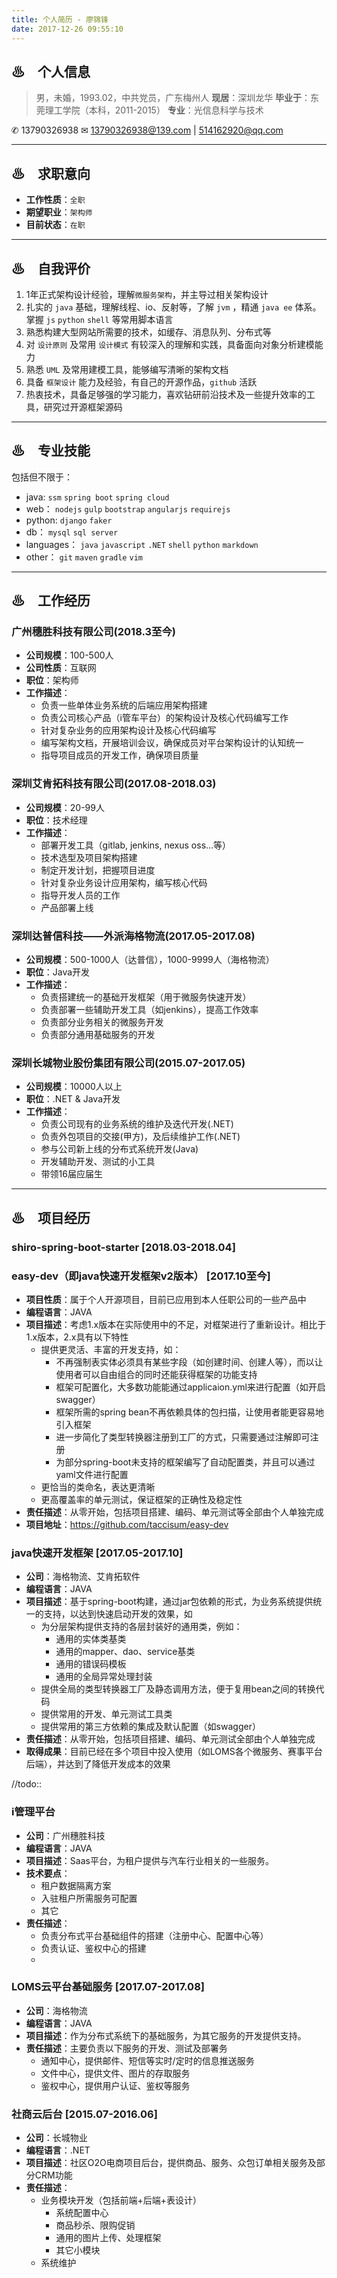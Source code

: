 ```yaml
---
title: 个人简历 - 廖锦锋
date: 2017-12-26 09:55:10
---
```


## ♨　个人信息

> 男，未婚，1993.02，中共党员，广东梅州人
> **现居**：深圳龙华
> **毕业于**：东莞理工学院（本科，2011-2015）
> **专业**：光信息科学与技术

 ✆ 13790326938
 ✉ 13790326938@139.com | 514162920@qq.com

---

## ♨　求职意向

- **工作性质**：`全职`
- **期望职业**：`架构师`
- **目前状态**：`在职`

---

## ♨　自我评价

1. 1年正式架构设计经验，理解`微服务架构`，并主导过相关架构设计
2. 扎实的 `java` 基础，理解线程、io、反射等，了解 `jvm` ，精通 `java ee` 体系。掌握 `js` `python` `shell` 等常用脚本语言
3. 熟悉构建大型网站所需要的技术，如缓存、消息队列、分布式等
4. 对 `设计原则` 及常用 `设计模式` 有较深入的理解和实践，具备面向对象分析建模能力
5. 熟悉 `UML` 及常用建模工具，能够编写清晰的架构文档
6. 具备 `框架设计` 能力及经验，有自己的开源作品，`github` 活跃
7. 热衷技术，具备足够强的学习能力，喜欢钻研前沿技术及一些提升效率的工具，研究过开源框架源码 

---

## ♨　专业技能

包括但不限于：

- java: `ssm` `spring boot` `spring cloud`
- web： `nodejs` `gulp` `bootstrap` `angularjs` `requirejs`
- python: `django` `faker`
- db： `mysql` `sql server`
- languages： `java` `javascript` `.NET` `shell` `python` `markdown`
- other： `git` `maven` `gradle` `vim` 

---

## ♨　工作经历

### 广州穗胜科技有限公司(2018.3至今)
- **公司规模**：100-500人
- **公司性质**：互联网
- **职位**：架构师
- **工作描述**：
    + 负责一些单体业务系统的后端应用架构搭建
    + 负责公司核心产品（i管车平台）的架构设计及核心代码编写工作
    + 针对复杂业务的应用架构设计及核心代码编写
    + 编写架构文档，开展培训会议，确保成员对平台架构设计的认知统一
    + 指导项目成员的开发工作，确保项目质量

### 深圳艾肯拓科技有限公司(2017.08-2018.03)
- **公司规模**：20-99人
- **职位**：技术经理
- **工作描述**：
    + 部署开发工具（gitlab, jenkins, nexus oss…等）
    + 技术选型及项目架构搭建
    + 制定开发计划，把握项目进度
    + 针对复杂业务设计应用架构，编写核心代码
    + 指导开发人员的工作
    + 产品部署上线

### 深圳达普信科技——外派海格物流(2017.05-2017.08)
- **公司规模**：500-1000人（达普信），1000-9999人（海格物流）
- **职位**：Java开发
- **工作描述**：
    + 负责搭建统一的基础开发框架（用于微服务快速开发）
    + 负责部署一些辅助开发工具（如jenkins），提高工作效率
    + 负责部分业务相关的微服务开发
    + 负责部分通用基础服务的开发

### 深圳长城物业股份集团有限公司(2015.07-2017.05)
- **公司规模**：10000人以上
- **职位**：.NET & Java开发
- **工作描述**：
    + 负责公司现有的业务系统的维护及迭代开发(.NET)
    + 负责外包项目的交接(甲方)，及后续维护工作(.NET)
    + 参与公司新上线的分布式系统开发(Java)
    + 开发辅助开发、测试的小工具
    + 带领16届应届生

---

## ♨　项目经历
### shiro-spring-boot-starter [2018.03-2018.04]


### easy-dev（即java快速开发框架v2版本） [2017.10至今]
- **项目性质**：属于个人开源项目，目前已应用到本人任职公司的一些产品中
- **编程语言**：JAVA
- **项目描述**：考虑1.x版本在实际使用中的不足，对框架进行了重新设计。相比于1.x版本，2.x具有以下特性
    - 提供更灵活、丰富的开发支持，如：
        - 不再强制表实体必须具有某些字段（如创建时间、创建人等），而以让使用者可以自由组合的同时还能获得框架的功能支持
        - 框架可配置化，大多数功能能通过applicaion.yml来进行配置（如开启swagger）
        - 框架所需的spring bean不再依赖具体的包扫描，让使用者能更容易地引入框架
        - 进一步简化了类型转换器注册到工厂的方式，只需要通过注解即可注册
        - 为部分spring-boot未支持的框架编写了自动配置类，并且可以通过yaml文件进行配置
    - 更恰当的类命名，表达更清晰
    - 更高覆盖率的单元测试，保证框架的正确性及稳定性
- **责任描述**：从零开始，包括项目搭建、编码、单元测试等全部由个人单独完成
- **项目地址**：https://github.com/taccisum/easy-dev

### java快速开发框架 [2017.05-2017.10]
- **公司**：海格物流、艾肯拓软件
- **编程语言**：JAVA
- **项目描述**：基于spring-boot构建，通过jar包依赖的形式，为业务系统提供统一的支持，以达到快速启动开发的效果，如
    + 为分层架构提供支持的各层封装好的通用类，例如：
        - 通用的实体类基类
        - 通用的mapper、dao、service基类
        - 通用的错误码模板
        - 通用的全局异常处理封装
    + 提供全局的类型转换器工厂及静态调用方法，便于复用bean之间的转换代码
    + 提供常用的开发、单元测试工具类
    + 提供常用的第三方依赖的集成及默认配置（如swagger）
- **责任描述**：从零开始，包括项目搭建、编码、单元测试全部由个人单独完成
- **取得成果**：目前已经在多个项目中投入使用（如LOMS各个微服务、赛事平台后端），并达到了降低开发成本的效果

//todo::
### i管理平台
- **公司**：广州穗胜科技
- **编程语言**：JAVA
- **项目描述**：Saas平台，为租户提供与汽车行业相关的一些服务。
- **技术要点**：
    - 租户数据隔离方案
    - 入驻租户所需服务可配置
    - 其它
- **责任描述**：
    - 负责分布式平台基础组件的搭建（注册中心、配置中心等）
    - 负责认证、鉴权中心的搭建
    - 

### LOMS云平台基础服务 [2017.07-2017.08]
- **公司**：海格物流
- **编程语言**：JAVA
- **项目描述**：作为分布式系统下的基础服务，为其它服务的开发提供支持。
- **责任描述**：主要负责以下服务的开发、测试及部署务
    - 通知中心，提供邮件、短信等实时/定时的信息推送服务
    - 文件中心，提供文件、图片的存取服务
    - 鉴权中心，提供用户认证、鉴权等服务

### 社商云后台 [2015.07-2016.06]
- **公司**：长城物业
- **编程语言**：.NET
- **项目描述**：社区O2O电商项目后台，提供商品、服务、众包订单相关服务及部分CRM功能
- **责任描述**：
    - 业务模块开发（包括前端+后端+表设计）
        + 系统配置中心
        + 商品秒杀、限购促销
        + 通用的图片上传、处理框架
        + 其它小模块
    - 系统维护